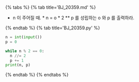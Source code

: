 {% tabs %}
{% tab title='BJ_20359.md' %}

* n 이 주어질 때. * n = o * 2 ** p 를 성립하는 o 와 p 를 출력하라.

{% endtab %}
{% tab title='BJ_20359.py' %}

```py
n = int(input())
p = 0

while n % 2 == 0:
  n //= 2
  p += 1
print(n, p)
```

{% endtab %}
{% endtabs %}
